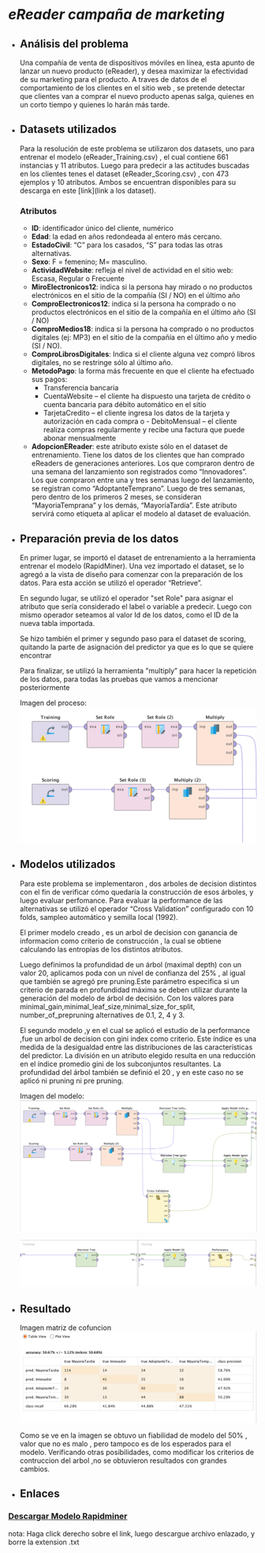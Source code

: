 # _**eReader campaña de marketing**_

- ## Análisis del problema

    Una compañía de venta de dispositivos móviles en línea, esta apunto de lanzar un nuevo producto (eReader), y desea maximizar la efectividad de su marketing para el producto.
    A traves de datos de el comportamiento de los clientes en el sitio web , se pretende detectar que clientes van a comprar el nuevo producto apenas salga, quienes en un corto tiempo y quienes lo harán más tarde.


- ## Datasets utilizados

  Para la resolución de este problema se utilizaron dos datasets, uno para entrenar el modelo (eReader_Training.csv) , el cual contiene 661 instancias y 11 atributos.
  Luego para predecir a las actitudes buscadas en los clientes tenes el dataset (eReader_Scoring.csv) , con 473 ejemplos y 10 atributos. Ambos se encuentran disponibles para su descarga en este [link](link a los dataset).

    ### Atributos

    - **ID**:  identificador único del cliente, numérico
    - **Edad**: la edad en años redondeada al entero más cercano.
    - **EstadoCivil**: “C” para los casados, “S” para todas las otras alternativas.
    - **Sexo**: F = femenino; M= masculino.
    - **ActividadWebsite**: refleja el nivel de actividad en el sitio web: Escasa, Regular o Frecuente
    - **MiroElectronicos12**: indica si la persona hay mirado o no productos electrónicos en el sitio de la compañía (SI / NO) en el último año
    - **ComproElectronicos12**: indica si la persona ha comprado o no productos electrónicos en el sitio de la compañía en el último año (SI / NO)
    - **ComproMedios18**: indica si la persona ha comprado o no productos digitales (ej: MP3) en el sitio de la compañía en el último año y medio (SI / NO).
    - **ComproLibrosDigitales**: Indica si el cliente alguna vez compró libros digitales, no se restringe sólo al último año.
    - **MetodoPago**: la forma más frecuente en que el cliente ha efectuado sus pagos:
      - Transferencia bancaria
      - CuentaWebsite – el cliente ha dispuesto una tarjeta de crédito o cuenta bancaria para débito automático en el sitio
      - TarjetaCredito – el cliente ingresa los datos de la tarjeta y autorización en cada compra o - DebitoMensual – el cliente realiza compras regularmente y recibe una factura que puede abonar mensualmente
    - **AdopcionEReader**: este atributo existe sólo en el dataset de entrenamiento. Tiene los datos de los clientes que han comprado eReaders de generaciones anteriores. Los que compraron dentro de una semana del lanzamiento son registrados como “Innovadores”. Los que compraron entre una y tres semanas luego del lanzamiento, se registran como “AdoptanteTemprano”. Luego de tres semanas, pero dentro de los primeros 2 meses, se consideran “MayoriaTemprana” y los demás, “MayoríaTardía”.  Este atributo servirá como etiqueta al aplicar el modelo al dataset de evaluación.

- ## Preparación previa de los datos

  En primer lugar, se importó el dataset de entrenamiento a la herramienta entrenar el modelo (RapidMiner). Una vez importado el dataset, se lo agregó a la vista de diseño para comenzar con la preparación de los datos. Para esta acción se utilizó el operador “Retrieve”.

  En segundo lugar, se utilizó el operador "set Role" para asignar el atributo que sería considerado el label o variable a predecir. Luego con mismo operador seteamos al valor Id de los datos, como el ID de la nueva tabla importada.

  Se hizo también el primer y segundo paso para el dataset de scoring, quitando la parte de asignación del predictor ya que es lo que se quiere encontrar

  Para finalizar, se utilizó la herramienta "multiply” para hacer la repetición de los datos, para todas las pruebas que vamos a mencionar posteriormente

  Imagen del proceso:
  ![alt text](Proceso.png)



- ## Modelos utilizados

  Para este problema se implementaron , dos arboles de decision distintos con el fin de verificar cómo quedaría la construcción de esos árboles, y luego evaluar perfomance.
  Para evaluar la performance de las alternativas se utilizó el operador “Cross Validation” configurado con 10 folds, sampleo automático y semilla local (1992).

  El primer modelo creado , es un arbol de decision con ganancia de informacion como criterio de construcción , la cual se obtiene calculando las entropías de los distintos atributos.

  Luego definimos la profundidad de un árbol (maximal depth) con un valor 20, aplicamos poda con un nivel de confianza del 25% , al igual que también se agregó pre pruning.Este parámetro especifica si un criterio de parada en profundidad máxima se deben utilizar durante la generación del modelo de árbol de decisión.
  Con los valores para minimal_gain,minimal_leaf_size,minimal_size_for_split, number_of_prepruning alternatives de 0.1, 2, 4 y 3.

  El segundo modelo ,y en el cual se aplicó el estudio de la performance ,fue un arbol de decision con gini index como criterio. Este índice es una medida de la desigualdad entre las distribuciones de las características del predictor. La división en un atributo elegido resulta en una reducción en el índice promedio gini de los subconjuntos resultantes.
  La profundidad del árbol también se definió el 20 , y en este caso no se aplicó ni pruning ni pre pruning.

  Imagen del modelo:
  ![alt text](ModeloArboles.png)
  
  ![alt text](ModeloArboles1.png)

- ## Resultado

  Imagen matriz de cofuncion
  ![alt text](Matriz.png)

  Como se ve en la imagen se obtuvo un fiabilidad de modelo del 50% , valor que no es malo , pero tampoco es de los esperados para el modelo. Verificando otras posibilidades, como modificar los criterios de contruccion del arbol ,no se obtuvieron resultados con grandes cambios.

- ## Enlaces
### [Descargar Modelo Rapidminer](https://raw.githubusercontent.com/ucu2017-ml-grupo1/Machine-learning/master/UT4_Arboles_Decision/eReader.rmp)

nota: Haga click derecho sobre el link, luego descargue archivo enlazado, y borre la extension .txt
